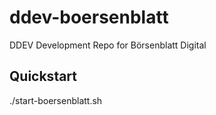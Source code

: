 # ddev-boersenblatt
DDEV Development Repo for Börsenblatt Digital

## Quickstart
./start-boersenblatt.sh
